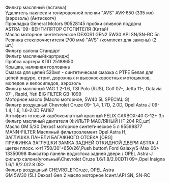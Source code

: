 Фильтр масляный (вставка)  
Удалитель наклеек и тонировочной пленки "AVS" AVK-650 (335 мл) (аэрозоль) (Антискотч)  
Прокладка General Motors 90528145 пробки сливной поддона  
ASTRA '09- ВЕНТИЛЯТОР ОТОПИТЕЛЯ (Китай)  
Масло моторное синтетическое DEXOS1 GEN2 5W30 API SN/SN-RC 5л  
Резинка стеклоочистителя (700 мм) "AVS" (комплект для замены) (2 шт.)  
Фильтр салона Стандарт  
Фильтр масляный(картридж)  
Пробка картера КПП 25188650  
Крышка, наливная горловина  
Смазка для цепей 520мл - синтетическая смазка с PTFE Белая для цепей эндуро, стрит, дорожных и высокоскоростных мотоциклов, мопедов и велосипедов, аэрозоль  
Фильтр масляный VAG 1.2-1.6, TSI Polo (RUS), Golf 07-, Jetta 11-, Octavia 07-, Rapid, Yeti BIG FILTER GB-1099  
Моторное масло (Масло моторное, 5W40 5L SPECIAL G)  
Фильтр воздушный Chevrolet Cruze 09- 1.4, 1.7D, 2.0D, Opel Astra J 09- 1.4, 1.6, 1.6-2.0D FAI187  
Антифриз готовый карбоксилатный красный FELIX CARBOX-40 G-12+ 3л  
Фильтр масляный двигателя (ФИЛЬТР МАСЛЯНЫЙ HF 204 RC,шт)  
Масло GM 5/30 Dexos1 моторное cинтетическое 5 л 95599877  
MANN-FILTER Масляный фильтроэлемент Opel Astra H,  
ЗАГЛУШКА ПАНЕЛИ БАГАЖНОГО ОТСЕКА [ORG]  
ПРУЖИНКА ЗАГЛУШКИ ЗАМКА ЗАДНЕЙ ОТКИДНОЙ ДВЕРИ ASTRA J  
щетки плоск. к-т! 750/30'+650/26',Push button\ Ford Galaxy/S-Max 06>  
13350098 Фиксатор панели водостока задней двери / OPEL Astra-J  
фильтр салона!угольный\Chevrolet Cruze 1.6/1.8/2.0CDTi 09>,Opel Insigna 1.6/1.8/2.0/2.8 08>  
Фильтр воздушный CHEVROLETCruze, OPEL Astra  
GM 5W30 (5L) Dexos1 Gen 2 масло моторное !синт.\API SN, SN-RC  
